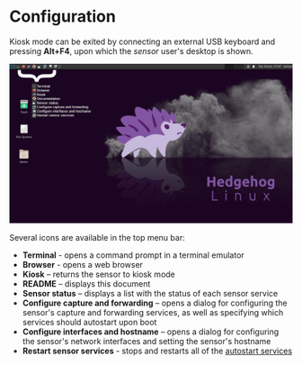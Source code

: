 # <a name="HedgehogConfiguration"></a>Configuration

Kiosk mode can be exited by connecting an external USB keyboard and pressing **Alt+F4**, upon which the *sensor* user's desktop is shown.

![Sensor login session desktop](./images/hedgehog/images/desktop.png)

Several icons are available in the top menu bar:

* **Terminal** - opens a command prompt in a terminal emulator
* **Browser** - opens a web browser
* **Kiosk** – returns the sensor to kiosk mode
* **README** – displays this document
* **Sensor status** – displays a list with the status of each sensor service
* **Configure capture and forwarding** – opens a dialog for configuring the sensor's capture and forwarding services, as well as specifying which services should autostart upon boot
* **Configure interfaces and hostname** – opens a dialog for configuring the sensor's network interfaces and setting the sensor's hostname
* **Restart sensor services** - stops and restarts all of the [autostart services](hedgehog-config-user.md#HedgehogConfigAutostart)

